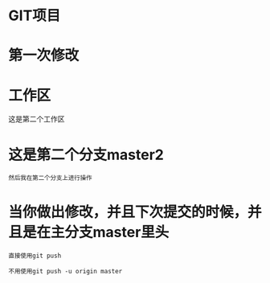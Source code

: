 # GIT项目

# 第一次修改

# 工作区
这是第二个工作区


# 这是第二个分支master2
    然后我在第二个分支上进行操作

# 当你做出修改，并且下次提交的时候，并且是在主分支master里头

    直接使用git push

    不用使用git push -u origin master